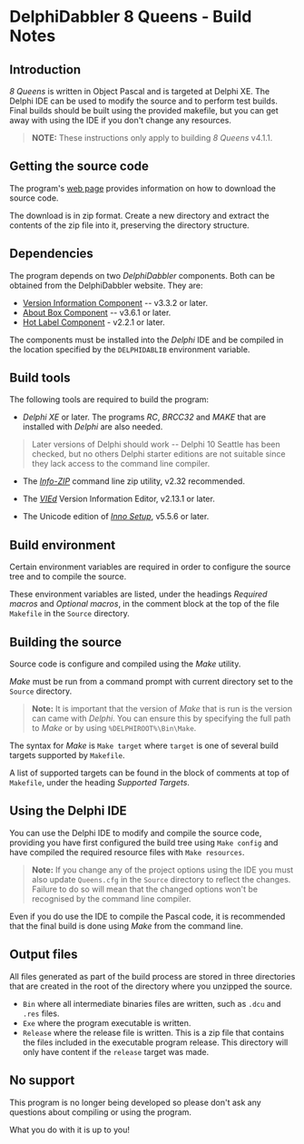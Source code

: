 DelphiDabbler 8 Queens - Build Notes
====================================


Introduction
------------

_8 Queens_ is written in Object Pascal and is targeted at Delphi XE. The Delphi IDE can be used to modify the source and to perform test builds. Final builds should be built using the provided makefile, but you can get away with using the IDE if you don't change any resources.

> **NOTE:** These instructions only apply to building _8 Queens_ v4.1.1.

Getting the source code
-----------------------

The program's [web page](http://delphidabbler.com/software/queens) provides information on how to download the source code.

The download is in zip format. Create a new directory and extract the contents of the zip file into it, preserving the directory structure.

Dependencies
------------

The program depends on two _DelphiDabbler_ components. Both can be obtained from the DelphiDabbler website. They are:

* [Version Information Component](http://delphidabbler.com/software/verinfo) -- v3.3.2 or later.
* [About Box Component](http://delphidabbler.com/software/aboutbox) -- v3.6.1 or later.
* [Hot Label Component](http://delphidabbler.com/software/hotlabel) - v2.2.1 or later.

The components must be installed into the _Delphi_ IDE and be compiled in the location specified by the `DELPHIDABLIB` environment variable.

Build tools
-----------

The following tools are required to build the program:

* _Delphi XE_ or later.
The programs _RC_, _BRCC32_ and _MAKE_ that are installed with _Delphi_ are also needed.
> Later versions of Delphi should work -- Delphi 10 Seattle has been checked, but no others
> Delphi starter editions are not suitable since they lack access to the command line compiler.

* The _[Info-ZIP](http://stahlforce.com/dev/index.php?tool=zipunzip)_ command line zip utility, v2.32 recommended.

* The _[VIEd](http://www.delphidabbler.com/software/vied)_ Version Information Editor, v2.13.1 or later.

* The Unicode edition of _[Inno Setup](http://www.jrsoftware.org/isinfo.php)_, v5.5.6 or later.

Build environment
-----------------

Certain environment variables are required in order to configure the source tree and to compile the source.

These environment variables are listed, under the headings _Required macros_ and _Optional macros_, in the comment block at the top of the file `Makefile` in the `Source` directory.

Building the source
-------------------

Source code is configure and compiled using the _Make_ utility.

_Make_ must be run from a command prompt with current directory set to the `Source` directory.

> **Note:** It is important that the version of _Make_ that is run is the version can came with _Delphi_. You can ensure this by specifying the full path to _Make_ or by using `%DELPHIROOT%\Bin\Make`.

The syntax for _Make_ is `Make target` where `target` is one of several build targets supported by `Makefile`.

A list of supported targets can be found in the block of comments at top of `Makefile`, under the heading _Supported Targets_.

Using the Delphi IDE
--------------------

You can use the Delphi IDE to modify and compile the source code, providing you have first configured the build tree using `Make config` and have compiled the required resource files with `Make resources`.

> **Note:** If you change any of the project options using the IDE you must also update `Queens.cfg` in the `Source` directory to reflect the changes. Failure to do so will mean that the changed options won't be recognised by the command line compiler.

Even if you do use the IDE to compile the Pascal code, it is recommended that the final build is done using _Make_ from the command line.

Output files
------------

All files generated as part of the build process are stored in three directories that are created in the root of the directory where you unzipped the source.

* `Bin` where all intermediate binaries files are written, such as `.dcu` and `.res` files.
* `Exe` where the program executable is written.
* `Release` where the release file is written. This is a zip file that contains the files included in the executable program release. This directory will only have content if the `release` target was made.

No support
----------

This program is no longer being developed so please don't ask any questions about compiling or using the program.

What you do with it is up to you!
